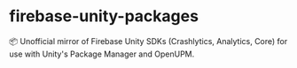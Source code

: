 # firebase-unity-packages
📦 Unofficial mirror of Firebase Unity SDKs (Crashlytics, Analytics, Core) for use with Unity's Package Manager and OpenUPM.
